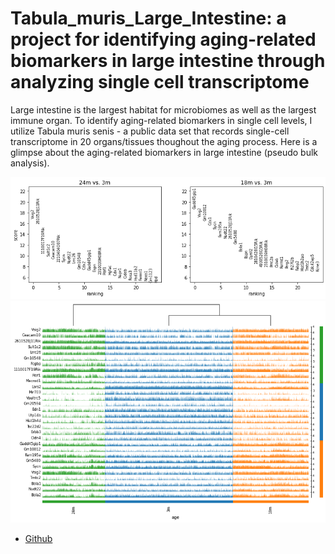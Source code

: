 # Tabula_muris_Large_Intestine: a project for identifying aging-related biomarkers in large intestine through analyzing single cell transcriptome

Large intestine is the largest habitat for microbiomes as well as the largest immune organ. To identify aging-related biomarkers in single cell levels, I utilize Tabula muris senis - a public data set that records single-cell transcriptome in 20 organs/tissues thoughout the aging process. Here is a glimpse about the aging-related biomarkers in large intestine (pseudo bulk analysis).

![rank_genes](Figs/rank_genes_groups_age_age_facs.png)
![heatmap](Figs/tracksplot_age_facs.png)

- [Github](https://github.com/pocession/Tabula_muris)
